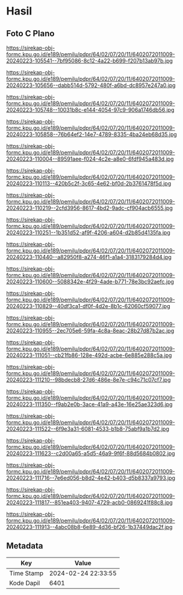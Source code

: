 # Hasil

## Foto C Plano

https://sirekap-obj-formc.kpu.go.id/e189/pemilu/pdpr/64/02/07/20/11/6402072011009-20240223-105541--7bf95086-8c12-4a22-b699-f207b13ab97b.jpg

https://sirekap-obj-formc.kpu.go.id/e189/pemilu/pdpr/64/02/07/20/11/6402072011009-20240223-105656--dabb514d-5792-480f-a6bd-dc8957e247a0.jpg

https://sirekap-obj-formc.kpu.go.id/e189/pemilu/pdpr/64/02/07/20/11/6402072011009-20240223-105748--10031b8c-e144-4054-97c9-906a1746db56.jpg

https://sirekap-obj-formc.kpu.go.id/e189/pemilu/pdpr/64/02/07/20/11/6402072011009-20240223-105858--76b64ef2-14e7-4789-8335-4ba24eb68d35.jpg

https://sirekap-obj-formc.kpu.go.id/e189/pemilu/pdpr/64/02/07/20/11/6402072011009-20240223-110004--89591aee-f024-4c2e-a8e0-6fdf945a483d.jpg

https://sirekap-obj-formc.kpu.go.id/e189/pemilu/pdpr/64/02/07/20/11/6402072011009-20240223-110113--420b5c2f-3c65-4e62-bf0d-2b3761478f5d.jpg

https://sirekap-obj-formc.kpu.go.id/e189/pemilu/pdpr/64/02/07/20/11/6402072011009-20240223-110219--2cfd3956-8617-4bd2-9adc-cf904acb6555.jpg

https://sirekap-obj-formc.kpu.go.id/e189/pemilu/pdpr/64/02/07/20/11/6402072011009-20240223-110251--1b351d52-af9f-4206-a604-d2b85d4135fa.jpg

https://sirekap-obj-formc.kpu.go.id/e189/pemilu/pdpr/64/02/07/20/11/6402072011009-20240223-110440--a82950f8-a274-46f1-a1a4-3183179284d4.jpg

https://sirekap-obj-formc.kpu.go.id/e189/pemilu/pdpr/64/02/07/20/11/6402072011009-20240223-110600--5088342e-4f29-4ade-b771-78e3bc92aefc.jpg

https://sirekap-obj-formc.kpu.go.id/e189/pemilu/pdpr/64/02/07/20/11/6402072011009-20240223-110829--40df3ca1-df0f-4d2e-8b1c-62060cf59077.jpg

https://sirekap-obj-formc.kpu.go.id/e189/pemilu/pdpr/64/02/07/20/11/6402072011009-20240223-110955--2ec705e6-59fa-4c8a-8eac-28b27d87b2ac.jpg

https://sirekap-obj-formc.kpu.go.id/e189/pemilu/pdpr/64/02/07/20/11/6402072011009-20240223-111051--cb21fb86-128e-492d-acbe-6e885e288c5a.jpg

https://sirekap-obj-formc.kpu.go.id/e189/pemilu/pdpr/64/02/07/20/11/6402072011009-20240223-111210--98bdecb8-27d6-486e-8e7e-c94c71c07cf7.jpg

https://sirekap-obj-formc.kpu.go.id/e189/pemilu/pdpr/64/02/07/20/11/6402072011009-20240223-111350--f9ab2e0b-3ace-41a9-a43e-16e25ae323d6.jpg

https://sirekap-obj-formc.kpu.go.id/e189/pemilu/pdpr/64/02/07/20/11/6402072011009-20240223-111522--6f9e3a31-6081-4533-b1b8-75abf9a1b7d2.jpg

https://sirekap-obj-formc.kpu.go.id/e189/pemilu/pdpr/64/02/07/20/11/6402072011009-20240223-111623--c2d00a65-a5d5-46a9-9f6f-88d5684b0802.jpg

https://sirekap-obj-formc.kpu.go.id/e189/pemilu/pdpr/64/02/07/20/11/6402072011009-20240223-111716--7e6ed056-b8d2-4e42-b403-d5b8337a9793.jpg

https://sirekap-obj-formc.kpu.go.id/e189/pemilu/pdpr/64/02/07/20/11/6402072011009-20240223-111817--851ea403-9407-4729-acb0-0869241f88c8.jpg

https://sirekap-obj-formc.kpu.go.id/e189/pemilu/pdpr/64/02/07/20/11/6402072011009-20240223-111913--4abc08b8-6e89-4d36-bf26-1b37449dac2f.jpg


## Metadata

| Key        | Value               |
| ---------- | ------------------- |
| Time Stamp | 2024-02-24 22:33:55 |
| Kode Dapil | 6401                |



